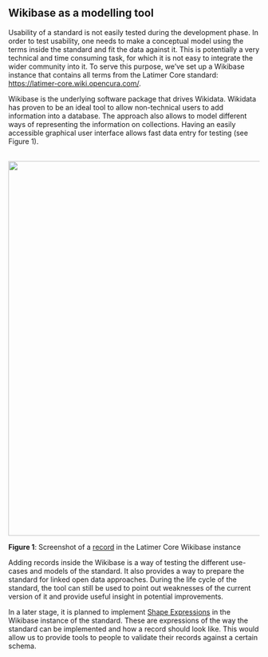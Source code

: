 ## Wikibase as a modelling tool

Usability of a standard is not easily tested during the development phase. In order to test usability, one needs to make a conceptual model using the terms inside the standard and fit the data against it. This is potentially a very technical and time consuming task, for which it is not easy to integrate the wider community into it. To serve this purpose, we’ve set up a Wikibase instance that contains all terms from the Latimer Core standard: https://latimer-core.wiki.opencura.com/.

Wikibase is the underlying software package that drives Wikidata. Wikidata has proven to be an ideal tool to allow non-technical users to add information into a database. The approach also allows to model different ways of representing the information on collections. Having an easily accessible graphical user interface allows fast data entry for testing (see Figure 1).
<br/><br/>

<img src="https://user-images.githubusercontent.com/8563362/170330770-bfcb29b0-4ae1-4045-ad43-b01440f99f37.png" width="750" />

**Figure 1**: Screenshot of a [record](http://latimer-core.wiki.opencura.com/entity/Q62) in the Latimer Core Wikibase instance

Adding records inside the Wikibase is a way of testing the different use-cases and models of the standard. It also provides a way to prepare the standard for linked open data approaches. During the life cycle of the standard, the tool can still be used to point out weaknesses of the current version of it and provide useful insight in potential improvements. 

In a later stage, it is planned to implement [Shape Expressions](https://www.wikidata.org/wiki/Wikidata:WikiProject_Schemas) in the Wikibase instance of the standard. These are expressions of the way the standard can be implemented and how a record should look like. This would allow us to provide tools to people to validate their records against a certain schema.